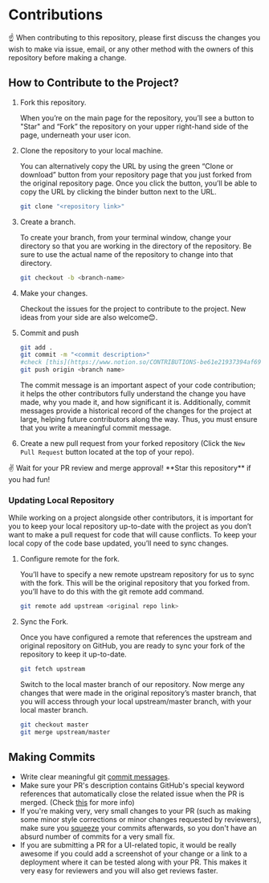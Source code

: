 # Contributions

<aside>
☝ When contributing to this repository, please first discuss the changes you wish to make via issue, email, or any other method with the owners of this repository before making a change.

</aside>

## How to Contribute to the Project?

1. Fork this repository.
    
    When you’re on the main page for the repository, you’ll see a button to "Star" and “Fork” the repository on your upper right-hand side of the page, underneath your user icon.
    
2. Clone the repository to your local machine.
    
    You can alternatively copy the URL by using the green “Clone or download” button from your repository page that you just forked from the original repository page. Once you click the button, you’ll be able to copy the URL by clicking the binder button next to the URL. 
    
    ```bash
    git clone "<repository link>"
    ```
    
3. Create a branch.
    
    To create your branch, from your terminal window, change your directory so that you are working in the directory of the repository. Be sure to use the actual name of the repository to change into that directory.
    
    ```bash
    git checkout -b <branch-name>
    ```
    
4. Make your changes. 
    
    Checkout the issues for the project to contribute to the project. New ideas from your side are also welcome😊.
    
5. Commit and push
    
    ```bash
    git add .
    git commit -m "<commit description>" 
    #check [this](https://www.notion.so/CONTRIBUTIONS-be61e21937394af69af5c963fa5689c6) for making commits
    git push origin <branch name>
    ```
    
    The commit message is an important aspect of your code contribution; it helps the other contributors fully understand the change you have made, why you made it, and how significant it is. Additionally, commit messages provide a historical record of the changes for the project at large, helping future contributors along the way. Thus, you must ensure that you write a meaningful commit message.
    
6. Create a new pull request from your forked repository (Click the `New Pull Request` button located at the top of your repo).

<aside>
✌️ Wait for your PR review and merge approval!
**Star this repository** if you had fun!

</aside>

### Updating Local Repository

While working on a project alongside other contributors, it is important for you to keep your local repository up-to-date with the project as you don’t want to make a pull request for code that will cause conflicts. To keep your local copy of the code base updated, you’ll need to sync changes.

1. Configure remote for the fork.
    
    You’ll have to specify a new remote upstream repository for us to sync with the fork. This will be the original repository that you forked from. you’ll have to do this with the git remote add command.
    
    ```bash
    git remote add upstream <original repo link>
    ```
    
2. Sync the Fork.
    
    Once you have configured a remote that references the upstream and original repository on GitHub, you are ready to sync your fork of the repository to keep it up-to-date.
    
    ```bash
    git fetch upstream
    ```
    
    Switch to the local master branch of our repository. 
    Now merge any changes that were made in the original repository’s master branch, that you will access through your local upstream/master branch, with your local master branch.
    
    ```bash
    git checkout master
    git merge upstream/master
    ```

## Making Commits
- Write clear meaningful git [commit messages](http://chris.beams.io/posts/git-commit/).
- Make sure your PR's description contains GitHub's special keyword references that automatically close the related issue when the PR is merged. (Check [this](https://github.com/blog/1506-closing-issues-via-pull-requests) for more info)
- If you're making very, very small changes to your PR (such as making some minor style corrections or minor changes requested by reviewers), make sure you [squeeze](https://davidwalsh.name/squash-commits-git) your commits afterwards, so you don't have an absurd number of commits for a very small fix.
- If you are submitting a PR for a UI-related topic, it would be really awesome if you could add a screenshot of your change or a link to a deployment where it can be tested along with your PR. This makes it very easy for reviewers and you will also get reviews faster.